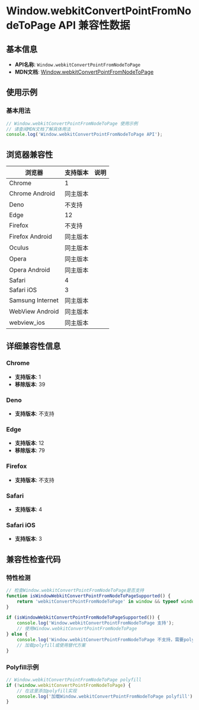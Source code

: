 # Window.webkitConvertPointFromNodeToPage API 兼容性数据

## 基本信息

- **API名称**: `Window.webkitConvertPointFromNodeToPage`
- **MDN文档**: [Window.webkitConvertPointFromNodeToPage](https://developer.mozilla.org/docs/Web/API/Window/webkitConvertPointFromNodeToPage)

## 使用示例

### 基本用法

```javascript
// Window.webkitConvertPointFromNodeToPage 使用示例
// 请查阅MDN文档了解具体用法
console.log('Window.webkitConvertPointFromNodeToPage API');
```

## 浏览器兼容性

| 浏览器 | 支持版本 | 说明 |
|--------|----------|------|
| Chrome | 1 |  |
| Chrome Android | 同主版本 |  |
| Deno | 不支持 |  |
| Edge | 12 |  |
| Firefox | 不支持 |  |
| Firefox Android | 同主版本 |  |
| Oculus | 同主版本 |  |
| Opera | 同主版本 |  |
| Opera Android | 同主版本 |  |
| Safari | 4 |  |
| Safari iOS | 3 |  |
| Samsung Internet | 同主版本 |  |
| WebView Android | 同主版本 |  |
| webview_ios | 同主版本 |  |

## 详细兼容性信息

### Chrome

- **支持版本**: 1
- **移除版本**: 39

### Deno

- **支持版本**: 不支持

### Edge

- **支持版本**: 12
- **移除版本**: 79

### Firefox

- **支持版本**: 不支持

### Safari

- **支持版本**: 4

### Safari iOS

- **支持版本**: 3

## 兼容性检查代码

### 特性检测

```javascript
// 检查Window.webkitConvertPointFromNodeToPage是否支持
function isWindowWebkitConvertPointFromNodeToPageSupported() {
    return 'webkitConvertPointFromNodeToPage' in window && typeof window.webkitConvertPointFromNodeToPage === 'function';
}

if (isWindowWebkitConvertPointFromNodeToPageSupported()) {
    console.log('Window.webkitConvertPointFromNodeToPage 支持');
    // 使用Window.webkitConvertPointFromNodeToPage
} else {
    console.log('Window.webkitConvertPointFromNodeToPage 不支持，需要polyfill');
    // 加载polyfill或使用替代方案
}
```

### Polyfill示例

```javascript
// Window.webkitConvertPointFromNodeToPage polyfill
if (!window.webkitConvertPointFromNodeToPage) {
    // 在这里添加polyfill实现
    console.log('加载Window.webkitConvertPointFromNodeToPage polyfill');
}
```

